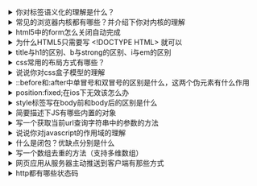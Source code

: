 <details>
<summary>你对标签语义化的理解是什么？</summary>

标签语义化的初衷是让正确的标签做正确的事情，但对于人来说，标签的语义除了在 tag 上体现，还可以从 id, class 上体现出来。

而每个人对于标签的理解都会存在不同，因此强制规定哪个标签怎么用就不是很好。我的理解标签语义化更多的是为 SEO 进行服务。让爬虫更方便地找到想要的信息。

</details>

<details>
<summary>常见的浏览器内核都有哪些？并介绍下你对内核的理解</summary>

内核主要分为渲染引擎和 JS 引擎。前者负责页面的渲染，后者负责执行解析 JavaScript。
之后，由于 JS 引擎越来越独立，现在所说的浏览器内核大都指渲染引擎。

目前主流的内核有以下 4 个：
- Trident: 由微软开发，即我们熟知的 IE 内核
- Gecko: 使用 C++ 开发的渲染引擎，包括了 SpiderMonkey 即我们熟悉的 FireFox
- Presto: Opera 使用的内核
- Webkit: 前端使用最多的 Chrome 和 Safari 使用的内核

</details>

<details>
<summary>html5中的form怎么关闭自动完成</summary>

设置form的autocomplete属性为off


</details>


<details>
<summary>为什么HTML5只需要写 &lt;!DOCTYPE HTML&gt; 就可以</summary>

因为 HTML5 与 HTML4 基于的基准不同。HTML4 基于 SGML 因此需要除了 DOCTYPE 外还需要引入 DTD 来告诉浏览器用什么标准进行渲染。DTD 还分为标准模式、严格模式。如果什么都不写，就完全让浏览器自我发挥，会变成怪异模式。

HTML5 不基于 SGML，因此后面就不要跟 DTD，但是需要 DOCTYPE 来规范浏览器的渲染行为。

注：SGML 是通用标记语言的集合。其中有 HTML、XML，因此需要用 DTD 来指定使用那种规范。


</details>





<details>
<summary>title与h1的区别、b与strong的区别、i与em的区别</summary>

title 是 网页标题标签

h1 是文本标签 默认与word的h1相似为最大的标题显示

b 为文本加粗标签 与word的加粗功能相似

strong 为强调语气， 也是为文本加粗 与b标签是有不同

i 标签为斜体 常用于阿里图标 和图片

em 标签为 斜体 用于文本斜体较多


</details>







<details>
<summary>css常用的布局方式有哪些？</summary>

- 流式布局: 最基本的布局，就是顺着 html 像流水一样流下来
- 绝对定位: 利用 `position: absolute` 进行绝对定位的布局
- float 布局: 最初用来解决多栏布局的问题。比如圣杯、双飞燕的布局都可以用 float 来实现
- 珊格布局: bootstrap 用的布局，把页面分为 24 分，通过 row 和 col 进行布局
- flex 布局: css3 的布局可以非常灵活地进行布局和排版
- grid 布局: 网格布局

</details>




<details>
<summary>说说你对css盒子模型的理解</summary>

1. css盒模型由两个盒子组成，外在的控制是否换行的盒子，以及内在的控制元素内容的盒子。比如：`display: inline-block`, 则它的外在的盒子就是`inline`也就是不占据一行，而block则表示内部的元素具有块状特性。所以，`display: inline`其实就是`display: inline-inline`的缩写，`display: block`就是`display: block-block`的缩写。
2. 每一个内在的盒子有: width/height, padding, border, margin这几个控制盒子大小的属性。其中 width/height控制元素内容大小，padding则控制元素内容到border线内侧距离，border则是元素外围边框大小，而margin则是控制与其他元素的间距，它的背景透明。
3. 对于早期，计算一个元素的占据大小，需要通过width +2* padding + 2*border来计算，css3中提出了box-sizing：border-box，通过这样设置，就可以使元素最终的宽高就是设定的width/height, 浏览器会根据width/height, padding, border的大小来自动调整内部元素的大小。

</details>





<details>
<summary>::before和:after中单冒号和双冒号的区别是什么，这两个伪元素有什么作用</summary>

- 区别：
    伪元素在css1中已经存在当时用单冒号，css3时做了修订用双冒号 ::before ::after表示伪元素用来区别伪类。
- 作用：
    在元素前面（::before）和后面（::after）加内容


</details>




<details>
<summary>position:fixed;在ios下无效该怎么办</summary>

当采用 fixed 做吸底、吸顶布局时，如果触发键盘弹出事件则 fixed 属性会失效，布局就会被扰乱。其原因解释如下：

软键盘唤起后，页面的 fixed 元素将失效（即无法浮动，也可以理解为变成了 absolute 定位），所以当页面超过一屏且滚动时，失效的 fixed 元素就会跟随滚动了。

**第三方库 isScroll.js 可以解决此问题。**

解决的思路就是避免最外层出现滚动，即最外层使用 fixed 并且不让其可以滚动。让滚动仅在内部内容部分。

</details>




<details>
<summary>style标签写在body前和body后的区别是什么</summary>

写在body标签前利于浏览器逐步渲染
写在body标签后：由于浏览器以逐行方式对html文档进行解析；当解析到写在尾部的样式表（外联或写在style标签）会导致浏览器停止之前的渲染，等待加载且解析样式表完成之后重新渲染； 在windows的IE下可能会出现FOUC现象（即样式失效导致的页面闪烁问题）；

</details>




<details>
<summary>简要描述下JS有哪些内置的对象</summary>

- 时间对象Date
- 字符串对象String
- 数学对象Math
- 数值对象Number
- 数组对象Array
- 函数对象Function
- 函数参数集合arguments
- 布尔对象Boolean
- 错误对象Error
- 基础对象Object

</details>




<details>
<summary>写一个获取当前url查询字符串中的参数的方法</summary>

```javascript
function urlParam(){
    const param = {};
    location.search.replace(/([^&=?]+)=([^&]+)/g,(m,$1,$2)=> param[$1] = $2);
    return param;
}
```


</details>




<details>
<summary>说说你对javascript的作用域的理解</summary>

1. 全局作用域。这个没啥说的，就是在顶层环境中申明的变量都是全局作用域，他们的属性其实都在window对象下面。
2. 函数作用域。在函数内部定义的变量都是函数作用域，只能在函数中访问到，当然也可以通过闭包来访问。除此之外，在其他地方是没法访问函数内部的变量的。
3. 局部作用域。es6中新增的特性，弥补了以前只能使用匿名及时运行函数来创建局部变量的缺陷。使用很简单，直接用let来申明变量就行。也可以使用const来申明变量，表明这是常数。
4. 作用域链。要说清这个，需要首先明白javascript的代码运行过程。假设现在有个函数funcA，在该函数内部申明了一个局部变量a，在函数内部又定义了一个函数funcB，在函数B中申明了变量b。如下：
    ```javascript
    function funcA () {
        let a;
        function funcB () {
            let b;
        }
    }
    ```
    当进入funcA时，这时候会把变量a压入当前的作用域A中，并且将作用域A入栈，当进入funcB时，则会把变量b压入当前的作用域B中，并且将作用域B入栈，那么这时候栈中就有了作用域A和作用域B，当在funcB中查找某个变量时，会先从当前的作用域B中查找，如果没有的话，那么就根据栈中的作用域依次往上查找，这就是作用域链。

</details>




<details>
<summary>什么是闭包？优缺点分别是什么</summary>

1. 首先，在函数外部是无法访问函数内部的变量的。
2. 为了解决上述问题，则引入了闭包。简单来说就是为了能访问函数A内部的变量值，需要在函数A中定义一个其他的函数B，并且将B返回给外部变量，那么外部变量就可以通过B来访问到函数A中的变量了。这就是闭包。
3. 闭包方便访问函数内部的变量，但同时也会导致原来函数A中的变量无法及时销毁，导致内存占用过高。并且如果没有及时销毁的话，也存在内存泄露问题。

</details>




<details>
<summary>写一个数组去重的方法（支持多维数组）</summary>

```javascript
function flat(arr, target) {
  arr.forEach(item => {
    if (Array.isArray(item)) {
      flat(item, target)
    } else {
      target.push(item)
    }
  })
}

function flatArr(arr) {
  let result = []
  
  flat(arr, result)
  
  return result
}

function uniqueArr(arr) {
  return [...new Set(flatArr(arr))]
}

const result = uniqueArr([1, 2, 3, 4, [3, 4, [4, 6]]])

console.log(result) // 1,2,3,4,6
```

</details>




<details>
<summary>网页应用从服务器主动推送到客户端有那些方式</summary>

- websocket
- SSE，EventSource接口



</details>



<details>
<summary>http都有哪些状态码</summary>

- 2xx 成功
- 3xx 重定向
- 4xx 未找到资源
- 5xx 服务器异常

- 200 成功
- 301 重定向
- 304 (未修改) 自从上次请求后，请求的网页未修改过。 服务器返回此响应时，不会返回网页内容。
- 400 (错误请求) 服务器不理解请求的语法。
- 403 (禁止) 服务器拒绝请求。
- 404 (未找到) 服务器找不到请求的网页。
- 500 (服务器内部错误) 服务器遇到错误，无法完成请求。
- 501 (尚未实施) 服务器不具备完成请求的功能。 例如，服务器无法识别请求方法时可能会返回此代码。
- 502 (错误网关) 服务器作为网关或代理，从上游服务器收到无效响应。
- 503 (服务不可用) 服务器目前无法使用(由于超载或停机维护)。 通常，这只是暂时状态。
- 504 (网关超时) 服务器作为网关或代理，但是没有及时从上游服务器收到请求。
- 505 (HTTP 版本不受支持) 服务器不支持请求中所用的 HTTP 协议版本。


</details>



